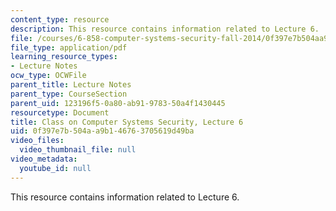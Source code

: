 ```yaml
---
content_type: resource
description: This resource contains information related to Lecture 6.
file: /courses/6-858-computer-systems-security-fall-2014/0f397e7b504aa9b146763705619d49ba_MIT6_858F14_lec6.pdf
file_type: application/pdf
learning_resource_types:
- Lecture Notes
ocw_type: OCWFile
parent_title: Lecture Notes
parent_type: CourseSection
parent_uid: 123196f5-0a80-ab91-9783-50a4f1430445
resourcetype: Document
title: Class on Computer Systems Security, Lecture 6
uid: 0f397e7b-504a-a9b1-4676-3705619d49ba
video_files:
  video_thumbnail_file: null
video_metadata:
  youtube_id: null
---
```

This resource contains information related to Lecture 6.

